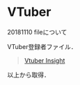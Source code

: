 # VTuber
20181110 fileについて

VTuber登録者ファイル．

>[Vtuber Insight](https://vtuber-insight.com/)

以上から取得．


